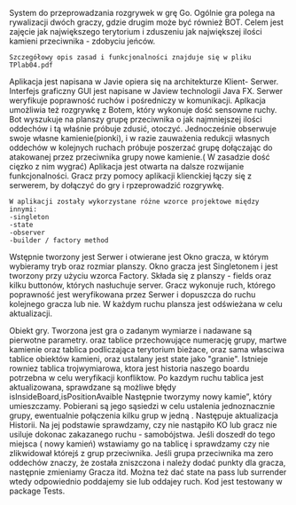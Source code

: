 System do przeprowadzania rozgrywek w grę Go. 
Ogólnie gra polega na rywalizacji dwóch graczy, gdzie drugim może być również BOT.
Celem jest zajęcie jak największego terytorium i zduszeniu jak największej ilości kamieni przeciwnika - zdobyciu jeńców.
```
Szczegółowy opis zasad i funkcjonalności znajduje się w pliku TPlab04.pdf
```
Aplikacja jest napisana w Javie opiera się na architekturze Klient- Serwer.
Interfejs graficzny GUI jest napisane w Jaview technologii Java FX. 
Serwer weryfikuje poprawność ruchów i pośredniczy w komunikacji. 
Aplkacja umożliwia też rozgrywkę z Botem, który wykonuje dość sensowne ruchy.
Bot wyszukuje na planszy grupę przeciwnika o jak najmniejszej ilości oddechów i tą właśnie próbuje zdusić, otoczyć. Jednocześnie obserwuje swoje własne kamienie(pionki), i w razie zauważenia redukcji własnych oddechów w kolejnych ruchach próbuje poszerzać grupę dołączając do atakowanej przez przeciwnika grupy nowe kamienie.( W zasadzie dość cięzko z nim wygrać)
Aplikacja jest otwarta na dalsze rozwijanie funkcjonalności. Gracz przy pomocy aplikacji klienckiej łączy się z serwerem, by dołączyć do gry i rpzeprowadzić rozgrywkę. 
```
W aplikacji zostały wykorzystane różne wzorce projektowe między innymi:
-singleton
-state
-observer
-builder / factory method
```
Wstępnie tworzony jest Serwer i otwierane jest Okno gracza, w którym wybieramy tryb oraz rozmiar planszy. 
Okno gracza jest Singletonem i jest tworzony przy użyciu wzorca Factory. Składa się z planszy - fields oraz kilku buttonów, których nasłuchuje server. Gracz wykonuje ruch, którego poprawność jest weryfikowana przez Serwer i dopuszcza do ruchu kolejnego gracza lub nie. W każdym ruchu plansza jest odświeżana w celu aktualizacji.

Obiekt gry.
Tworzona jest gra o zadanym wymiarze i nadawane są pierwotne parametry.
oraz tablice przechowujące numerację grupy, martwe kamienie oraz tablica podliczająca terytorium bieżace, oraz sama własciwa tablice obiektów kamieni, oraz ustalany jest state jako "granie". Istnieje rowniez tablica trojwymiarowa, ktora jest historia naszego boardu potrzebna w celu weryfikacji konfliktow.
Po kazdym ruchu tablica jest aktualizowana, sprawdzane są możliwe błędy isInsideBoard,isPositionAvaible
Następnie tworzymy nowy kamie”, który umieszczamy. Pobierani są jego sąsiedzi w celu ustalenia jednoznacznie grupy, ewentualnie połączenia kilku grup w jedną .
Następuje aktualizacja Historii. Na jej podstawie sprawdzamy, czy nie nastąpiło KO  lub gracz nie usiluje dokonac zakazanego ruchu - samobójstwa. Jeśli doszedł do tego miejsca ( nowy kamień) wstawiamy go na tablicę i sprawdzamy czy nie zlikwidował którejś z grup przeciwnika. Jeśli grupa przeciwnika ma zero oddechów znaczy, że została zniszczona i należy dodać punkty dla gracza, następnie zmieniamy Gracza itd. Można też dać state na pass lub surrender wtedy odpowiednio poddajemy sie lub oddajey ruch.
Kod jest testowany w package Tests.
